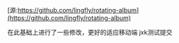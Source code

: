 
[源:https://github.com/lingfly/rotating-album](https://github.com/lingfly/rotating-album)

在此基础上进行了一些修改，更好的适应移动端
jxk测试提交